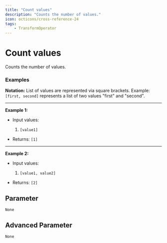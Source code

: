 ```yaml
---
title: "Count values"
description: "Counts the number of values."
icon: octicons/cross-reference-24
tags: 
    - TransformOperator
---
```

# Count values
<!-- This file was generated - DO NOT CHANGE IT MANUALLY -->



Counts the number of values.

### Examples

**Notation:** List of values are represented via square brackets. Example: `[first, second]` represents a list of two values "first" and "second".

---
**Example 1:**

* Input values:
    1. `[value1]`

* Returns: `[1]`


---
**Example 2:**

* Input values:
    1. `[value1, value2]`

* Returns: `[2]`




## Parameter

`None`

## Advanced Parameter

`None`